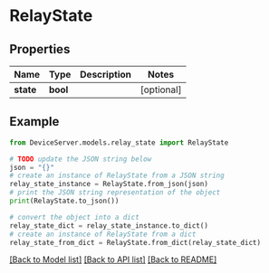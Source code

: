 # RelayState


## Properties

Name | Type | Description | Notes
------------ | ------------- | ------------- | -------------
**state** | **bool** |  | [optional] 

## Example

```python
from DeviceServer.models.relay_state import RelayState

# TODO update the JSON string below
json = "{}"
# create an instance of RelayState from a JSON string
relay_state_instance = RelayState.from_json(json)
# print the JSON string representation of the object
print(RelayState.to_json())

# convert the object into a dict
relay_state_dict = relay_state_instance.to_dict()
# create an instance of RelayState from a dict
relay_state_from_dict = RelayState.from_dict(relay_state_dict)
```
[[Back to Model list]](../README.md#documentation-for-models) [[Back to API list]](../README.md#documentation-for-api-endpoints) [[Back to README]](../README.md)


